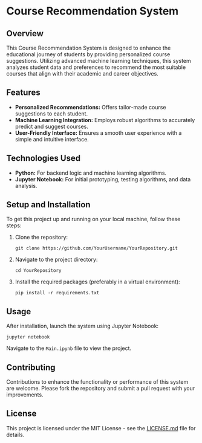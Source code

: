 
# Course Recommendation System

## Overview
This Course Recommendation System is designed to enhance the educational journey of students by providing personalized course suggestions. Utilizing advanced machine learning techniques, this system analyzes student data and preferences to recommend the most suitable courses that align with their academic and career objectives.

## Features
- **Personalized Recommendations:** Offers tailor-made course suggestions to each student.
- **Machine Learning Integration:** Employs robust algorithms to accurately predict and suggest courses.
- **User-Friendly Interface:** Ensures a smooth user experience with a simple and intuitive interface.

## Technologies Used

- **Python:** For backend logic and machine learning algorithms.
- **Jupyter Notebook:** For initial prototyping, testing algorithms, and data analysis.

## Setup and Installation
To get this project up and running on your local machine, follow these steps:

1. Clone the repository:
   ```
   git clone https://github.com/YourUsername/YourRepository.git
   ```
2. Navigate to the project directory:
   ```
   cd YourRepository
   ```
3. Install the required packages (preferably in a virtual environment):
   ```
   pip install -r requirements.txt
   ```

## Usage
After installation, launch the system using Jupyter Notebook:
```
jupyter notebook
```
Navigate to the `Main.ipynb` file to view the project.

## Contributing
Contributions to enhance the functionality or performance of this system are welcome. Please fork the repository and submit a pull request with your improvements.

## License
This project is licensed under the MIT License - see the [LICENSE.md](LICENSE) file for details.
